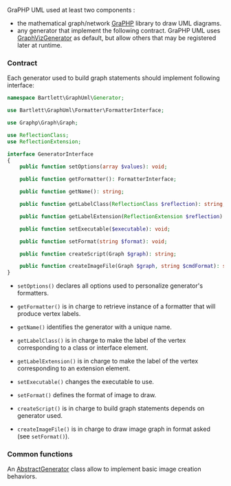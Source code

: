 GraPHP UML used at least two components :

- the mathematical graph/network [GraPHP](https://github.com/graphp/graph) library to draw UML diagrams.
- any generator that implement the following contract.
GraPHP UML uses [GraphVizGenerator](https://github.com/llaville/graph-uml/blob/master/src/Generator/GraphVizGenerator.php)
as default, but allow others that may be registered later at runtime.

### Contract

Each generator used to build graph statements should implement following interface:

```php
namespace Bartlett\GraphUml\Generator;

use Bartlett\GraphUml\Formatter\FormatterInterface;

use Graphp\Graph\Graph;

use ReflectionClass;
use ReflectionExtension;

interface GeneratorInterface
{
    public function setOptions(array $values): void;

    public function getFormatter(): FormatterInterface;

    public function getName(): string;

    public function getLabelClass(ReflectionClass $reflection): string;

    public function getLabelExtension(ReflectionExtension $reflection): string;

    public function setExecutable($executable): void;

    public function setFormat(string $format): void;

    public function createScript(Graph $graph): string;

    public function createImageFile(Graph $graph, string $cmdFormat): string;
}
```

* `setOptions()` declares all options used to personalize generator's formatters.

* `getFormatter()` is in charge to retrieve instance of a formatter that will produce vertex labels.

* `getName()` identifies the generator with a unique name.

* `getLabelClass()` is in charge to make the label of the vertex corresponding to a class or interface element.

* `getLabelExtension()` is in charge to make the label of the vertex corresponding to an extension element.

* `setExecutable()` changes the executable to use.

* `setFormat()` defines the format of image to draw.

* `createScript()` is in charge to build graph statements depends on generator used.

* `createImageFile()` is in charge to draw image graph in format asked (see `setFormat()`).

### Common functions

An [AbstractGenerator](https://github.com/llaville/graph-uml/blob/master/src/Generator/AbstractGenerator.php) class
allow to implement basic image creation behaviors.
